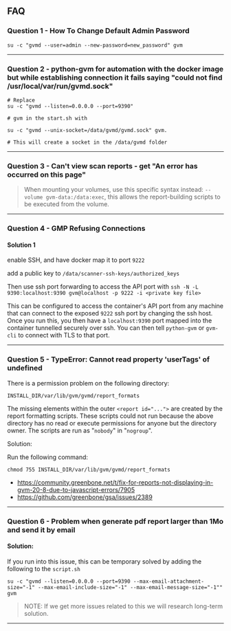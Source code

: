 ## FAQ


### Question 1 - How To Change Default Admin Password


```shell
su -c "gvmd --user=admin --new-password=new_password" gvm
```


---------

### Question 2 - python-gvm for automation with the docker image but while establishing connection it fails saying "could not find /usr/local/var/run/gvmd.sock"




```shell
# Replace
su -c "gvmd --listen=0.0.0.0 --port=9390" 

# gvm in the start.sh with

su -c "gvmd --unix-socket=/data/gvmd/gvmd.sock" gvm. 

# This will create a socket in the /data/gvmd folder
```


---------

### Question 3 - Can't view scan reports - get "An error has occurred on this page" 

> When mounting your volumes, use this specific syntax instead: `--volume gvm-data:/data:exec`, this allows the report-building scripts to be executed from the volume.


---------

### Question 4 - GMP Refusing Connections

#### Solution 1

enable SSH, and have docker map it to port `9222`

add a public key to `/data/scanner-ssh-keys/authorized_keys`

Then use ssh port forwarding to access the API port with `ssh -N -L 9390:localhost:9390 gvm@localhost -p 9222 -i <private key file>`

This can be configured to access the container's API port from any machine that can connect to the exposed `9222` ssh port by changing the ssh host. Once you run this, you then have a `localhost:9390` port mapped into the container tunnelled securely over ssh. You can then tell `python-gvm` or `gvm-cli` to connect with TLS to that port.


---------

### Question 5 - TypeError: Cannot read property 'userTags' of undefined

There is a permission problem on the following directory:

`INSTALL_DIR/var/lib/gvm/gvmd/report_formats`

The missing <report> elements within the outer `<report id="...">` are created by the report formatting scripts. These scripts could not run because the above directory has no read or execute permissions for anyone but the directory owner. The scripts are run as "`nobody`" in "`nogroup`".

Solution:

Run the following command:

`chmod 755 INSTALL_DIR/var/lib/gvm/gvmd/report_formats`

- https://community.greenbone.net/t/fix-for-reports-not-displaying-in-gvm-20-8-due-to-javascript-errors/7905
- https://github.com/greenbone/gsa/issues/2389


---------
### Question 6 - Problem when generate pdf report larger than 1Mo and send it by email

#### Solution:

If you run into this issue, this can be temporary solved by adding the following to the `script.sh`

```
su -c "gvmd --listen=0.0.0.0 --port=9390 --max-email-attachment-size="-1" --max-email-include-size="-1" --max-email-message-size="-1"" gvm
```
> NOTE: If we get more issues related to this we will research long-term solution. 

---------











